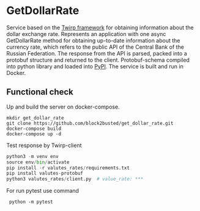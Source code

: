 # GetDollarRate

Service based on the [Twirp framework](https://github.com/verloop/twirpy) for obtaining information about the dollar exchange rate.
Represents an application with one async GetDollarRate method for obtaining up-to-date information about the currency rate, which refers to the public API of the Central Bank of the Russian Federation. 
The response from the API is parsed, packed into a protobuf structure and returned to the client.
Protobuf-schema compiled into python library and loaded into [PyPI](https://pypi.org/project/valutes-protobuf/).
The service is built and run in Docker.


## Functional check

Up and build the server on docker-compose.
```
mkdir get_dollar_rate
git clone https://github.com/block2busted/get_dollar_rate.git
docker-compose build
docker-compose up -d
```


Test response by Twirp-client
```python
python3 -m venv env
source env/bin/activate
pip install -r valutes_rates/requirements.txt
pip install valutes-protobuf
python3 valutes_rates/client.py  # value_rate: ***
```

For run pytest use command
```
 python -m pytest
```
